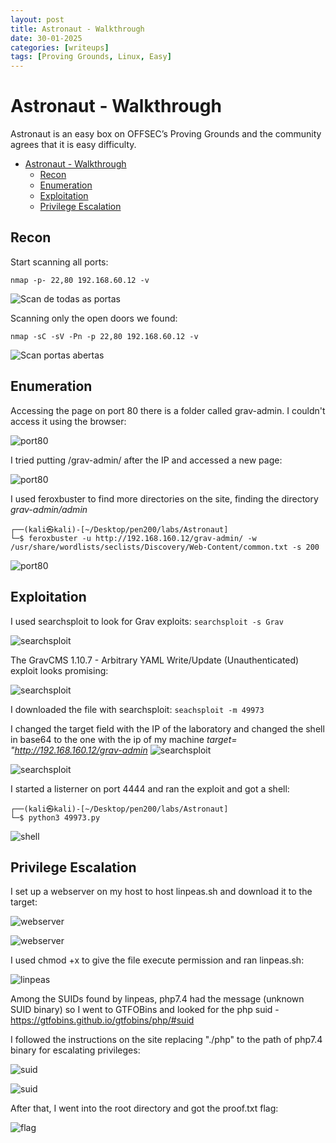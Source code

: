 ```yaml
---
layout: post
title: Astronaut - Walkthrough
date: 30-01-2025
categories: [writeups]
tags: [Proving Grounds, Linux, Easy]
---
```


# Astronaut - Walkthrough

Astronaut is an easy box on OFFSEC’s Proving Grounds and the community agrees that it is easy difficulty. 
- [Astronaut - Walkthrough](#astronaut---walkthrough)
  - [Recon](#recon)
  - [Enumeration](#enumeration)
  - [Exploitation](#exploitation)
  - [Privilege Escalation](#privilege-escalation)


## Recon
Start scanning all ports:
```
nmap -p- 22,80 192.168.60.12 -v
```
![Scan de todas as portas](/assets/images/Astronaut/1.png)

Scanning only the open doors we found:

```
nmap -sC -sV -Pn -p 22,80 192.168.60.12 -v
```

![Scan portas abertas](/assets/images/Astronaut/2.png)

## Enumeration

Accessing the page on port 80 there is a folder called grav-admin. I couldn't access it using the browser:

![port80](/assets/images/Astronaut/3.png)

I tried putting /grav-admin/ after the IP and accessed a new page:

![port80](/assets/images/Astronaut/4.png)

I used feroxbuster to find more directories on the site, finding the directory *grav-admin/admin* 

```
┌──(kali㉿kali)-[~/Desktop/pen200/labs/Astronaut]
└─$ feroxbuster -u http://192.168.160.12/grav-admin/ -w /usr/share/wordlists/seclists/Discovery/Web-Content/common.txt -s 200
```
![port80](/assets/images/Astronaut/5.png)

## Exploitation

I used searchsploit to look for Grav exploits:
`searchsploit -s Grav`

![searchsploit](/assets/images/Astronaut/6.png)

The GravCMS 1.10.7 - Arbitrary YAML Write/Update (Unauthenticated) exploit looks promising:

![searchsploit](/assets/images/Astronaut/15.png)

I downloaded the file with searchsploit:
`seachsploit -m 49973`


I changed the target field with the IP of the laboratory and changed the shell in base64 to the one with the ip of my machine
*target= "http://192.168.160.12/grav-admin*
![searchsploit](/assets/images/Astronaut/16.png)

![searchsploit](/assets/images/Astronaut/7.png)

I started a listerner on port 4444 and ran the exploit and got a shell:
```
┌──(kali㉿kali)-[~/Desktop/pen200/labs/Astronaut]
└─$ python3 49973.py 
```

![shell](/assets/images/Astronaut/8.png)

## Privilege Escalation
I set up a webserver on my host to host linpeas.sh and download it to the target:

![webserver](/assets/images/Astronaut/9.png)

![webserver](/assets/images/Astronaut/10.png)

I used chmod +x to give the file execute permission and ran linpeas.sh:

![linpeas](/assets/images/Astronaut/11.png)

Among the SUIDs found by linpeas, php7.4 had the message (unknown SUID binary) so I went to GTFOBins and looked for the php suid - https://gtfobins.github.io/gtfobins/php/#suid

I followed the instructions on the site replacing "./php" to the path of php7.4 binary for escalating privileges:

![suid](/assets/images/Astronaut/12.png)

![suid](/assets/images/Astronaut/13.png)

After that, I went into the root directory and got the proof.txt flag:

![flag](/assets/images/Astronaut/14.png)


